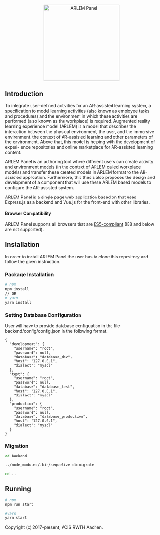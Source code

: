 <p align="center"><img width="250" src="https://github.com/rwth-acis/ARLEMPanel/raw/master/images/logo.png" alt="ARLEM Panel"></a></p>

## Introduction

To integrate user-defined activities for an AR-assisted learning system, a specification to model learning activities (also known as employee tasks and procedures) and the environment in which these activities are performed (also known as the workplace) is required. Augmented reality learning experience model (ARLEM) is a model that describes the interaction between the physical environment, the user, and the immersive environment, the context of AR-assisted learning and other parameters of the environment. Above that, this model is helping with the development of experi- ence repositories and online marketplace for AR-assisted learning content.

ARLEM Panel is an authoring tool where different users can create activity and environment models (in the context of ARLEM called workplace models) and transfer these created models in ARLEM format to the AR-assisted application. Furthermore, this thesis also proposes the design and development of a component that will use these ARLEM based models to configure the AR-assisted system.

ARLEM Panel is a single page web application based on that uses Express.js as a backend and Vue.js for the front-end with other libraries.

#### Browser Compatibility

ARLEM Panel supports all browsers that are [ES5-compliant](http://kangax.github.io/compat-table/es5/) (IE8 and below are not supported).

## Installation

In order to install ARLEM Panel the user has to clone this repository and follow the given instruction.

### Package Installation

``` bash
# npm
npm install
// OR
# yarn
yarn install
```

### Setting Database Configuration

User will have to provide database configuation in the file backend/config/config.json in the following format.

```
{
  "development": {
    "username": "root",
    "password": null,
    "database": "database_dev",
    "host": "127.0.0.1",
    "dialect": "mysql"
  },
  "test": {
    "username": "root",
    "password": null,
    "database": "database_test",
    "host": "127.0.0.1",
    "dialect": "mysql"
  },
  "production": {
    "username": "root",
    "password": null,
    "database": "database_production",
    "host": "127.0.0.1",
    "dialect": "mysql"
  }
}
```

### Migration

``` bash
cd backend
```

``` bash
../node_modules/.bin/sequelize db:migrate
```

``` bash
cd ..
```
## Running

``` bash
# npm
npm run start

#yarn
yarn start
```


Copyright (c) 2017-present, ACIS RWTH Aachen.
